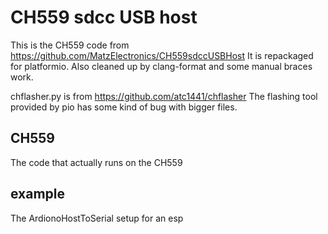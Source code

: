 # CH559 sdcc USB host

This is the CH559 code from https://github.com/MatzElectronics/CH559sdccUSBHost
It is repackaged for platformio.
Also cleaned up by clang-format and some manual braces work.

chflasher.py is from https://github.com/atc1441/chflasher
The flashing tool provided by pio has some kind of bug with bigger files.

## CH559
The code that actually runs on the CH559

## example
The ArdionoHostToSerial setup for an esp
